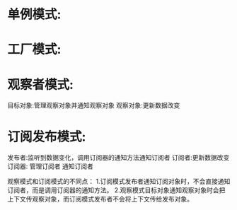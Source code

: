 # 单例模式:

# 工厂模式:

# 观察者模式:
  目标对象:管理观察对象并通知观察对象
  观察对象:更新数据改变

# 订阅发布模式:
  发布者:监听到数据变化，调用订阅器的通知方法通知订阅者
  订阅者:更新数据改变
  订阅器:
    管理订阅者
    通知订阅者

  观察模式和订阅模式的不同点：
    1.订阅模式发布者通知订阅对象时，不会直接通知订阅者，而是调用订阅器的通知方法。
    2.观察模式目标对象通知观察对象时会把上下文传观察对象，而订阅模式发布者不会将上下文传给发布对象。